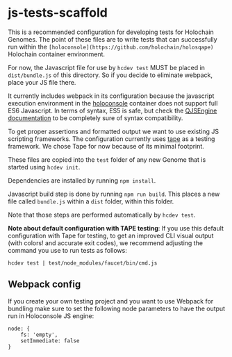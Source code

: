 # js-tests-scaffold

This is a recommended configuration for developing tests for Holochain Genomes. The point of these files are to write tests that can successfully run within the `[holoconsole](https://github.com/holochain/holosqape)` Holochain container environment.
 
For now, the Javascript file for use by `hcdev test` MUST be placed in `dist/bundle.js` of this directory. So if you decide to eliminate webpack, place your JS file there.

It currently includes webpack in its configuration because the javascript execution environment in the [holoconsole](https://github.com/holochain/holosqape) container does not support full ES6 Javascript.
In terms of syntax, ES5 is safe, but check the [QJSEngine documentation](http://doc.qt.io/qt-5/qtqml-javascript-functionlist.html) to be completely sure of syntax compatibility.

To get proper assertions and formatted output we want to use existing JS scripting frameworks. The configuration currently uses [tape](https://github.com/substack/tape) as a testing framework. We chose Tape for now because of its minimal footprint.

These files are copied into the `test` folder of any new Genome that is started using `hcdev init`.

Dependencies are installed by running `npm install`. 

Javascript build step is done by running `npm run build`. This places a new file called `bundle.js` within a `dist` folder, within this folder.

Note that those steps are performed automatically by `hcdev test`.

**Note about default configuration with TAPE testing**: If you use this default configuration with Tape for testing, to get an improved CLI visual output (with colors! and accurate exit codes), we recommend adjusting the command you use to run tests as follows:
```
hcdev test | test/node_modules/faucet/bin/cmd.js
```

## Webpack config
If you create your own testing project and you want to use Webpack for bundling make sure to set the following node parameters to have the output run in Holoconsole JS engine:

```
node: {
	fs: 'empty',
	setImmediate: false
}
```
